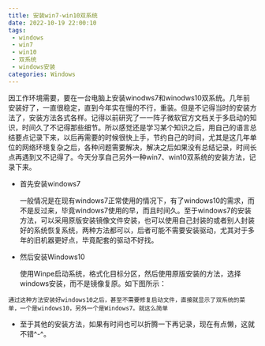 ```yaml
---
title: 安装win7-win10双系统
date: 2022-10-19 22:00:10
tags:
 - windows
 - win7
 - win10
 - 双系统
 - windows安装
categories: Windows
---
```


​    因工作环境需要，要在一台电脑上安装winodws7和winodws10双系统。几年前安装好了，一直很稳定，直到今年实在慢的不行，重装。但是不记得当时的安装方法了，安装方法各式各样。记得以前研究了一一阵子微软官方文档关于多启动的知识，时间久了不记得那些细节。所以感觉还是学习某个知识之后，用自己的语言总结要点记录下来，以后再需要的时候很快上手，节约自己的时间，尤其是这几年单位的网络环境复杂之后，各种问题需要解决，解决之后如果没有总结记录，时间长点再遇到又不记得了。今天分享自己另外一种win7、win10双系统的安装方法，记录下来。

* 首先安装windows7

  一般情况是在现有windows7正常使用的情况下，有了windows10的需求，而不是反过来，毕竟windows7使用的早，而且时间久。至于windows7的安装方法，可以采用原版安装镜像文件安装，也可以使用自己封装的或者别人封装好的系统恢复系统，两种方法都可以，后者可能不需要安装驱动，尤其对于多年的旧机器更好点，毕竟配套的驱动不好找。



* 然后安装Windows10

  使用Winpe启动系统，格式化目标分区，然后使用原版安装的方法，选择windows安装，而不是镜像复原。如下图所示：

  

~~~
通过这种方法安装好windows10之后，甚至不需要修复启动文件，直接就显示了双系统的菜单，一个是windows10，另外一个是Windows7。就这么简单
~~~

* 至于其他的安装方法，如果有时间也可以折腾一下再记录，现在有点懒，这就不错^-^。
